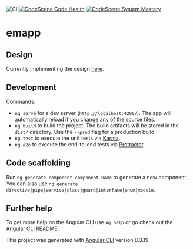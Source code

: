 ![CI](https://github.com/codingpaula/emapp/workflows/CI/badge.svg) [![CodeScene Code Health](https://codescene.io/projects/10982/status-badges/code-health)](https://codescene.io/projects/10982) [![CodeScene System Mastery](https://codescene.io/projects/10982/status-badges/system-mastery)](https://codescene.io/projects/10982)

# emapp

## Design

Currently implementing the design [here](https://www.figma.com/file/QiPslvfwOitHkxM8pBEklR/EMApp?node-id=0%3A1).

## Development

Commands:

- `ng serve` for a dev server (`http://localhost:4200/`). The app will automatically reload if you change any of the source files.
- `ng build` to build the project. The build artifacts will be stored in the `dist/` directory. Use the `--prod` flag for a production build.
- `ng test` to execute the unit tests via [Karma](https://karma-runner.github.io).
- `ng e2e` to execute the end-to-end tests via [Protractor](http://www.protractortest.org/).

## Code scaffolding

Run `ng generate component component-name` to generate a new component. You can also use `ng generate directive|pipe|service|class|guard|interface|enum|module`.

## Further help

To get more help on the Angular CLI use `ng help` or go check out the [Angular CLI README](https://github.com/angular/angular-cli/blob/master/README.md).

This project was generated with [Angular CLI](https://github.com/angular/angular-cli) version 8.3.19.
